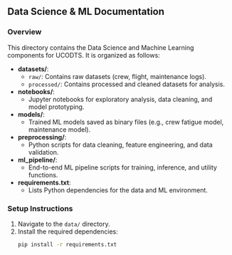 ## Data Science & ML Documentation

### Overview
This directory contains the Data Science and Machine Learning components for UCODTS. It is organized as follows:

- **datasets/**:  
  - `raw/`: Contains raw datasets (crew, flight, maintenance logs).
  - `processed/`: Contains processed and cleaned datasets for analysis.
- **notebooks/**:  
  - Jupyter notebooks for exploratory analysis, data cleaning, and model prototyping.
- **models/**:  
  - Trained ML models saved as binary files (e.g., crew fatigue model, maintenance model).
- **preprocessing/**:  
  - Python scripts for data cleaning, feature engineering, and data validation.
- **ml_pipeline/**:  
  - End-to-end ML pipeline scripts for training, inference, and utility functions.
- **requirements.txt**:  
  - Lists Python dependencies for the data and ML environment.

### Setup Instructions
1. Navigate to the `data/` directory.
2. Install the required dependencies:
   ```bash
   pip install -r requirements.txt

